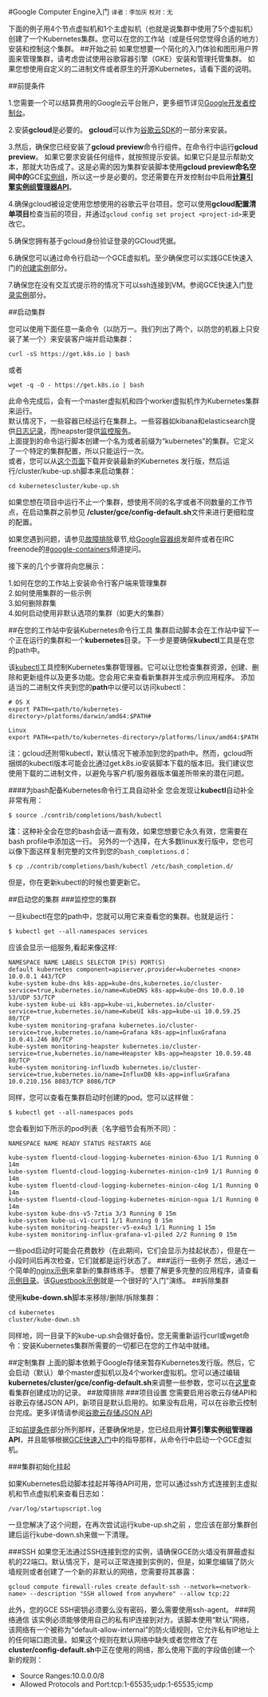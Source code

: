 #Google Computer Engine入门
`译者：李加庆` `校对：无`

 
下面的例子用4个节点虚拟机和1个主虚拟机（也就是说集群中使用了5个虚拟机）创建了一个Kubernetes集群。您可以在您的工作站（或是任何您觉得合适的地方）安装和控制这个集群。
##开始之前
如果您想要一个简化的入门体验和图形用户界面来管理集群，请考虑尝试使用谷歌容器引擎（GKE）安装和管理托管集群。
如果您想使用自定义的二进制文件或者原生的开源Kubernetes，请看下面的说明。

##前提条件

1.您需要一个可以结算费用的Google云平台账户，更多细节详见[Google开发者控制台](http://cloud.google.com/console)。

2.安装**gcloud**是必要的。 **gcloud**可以作为[谷歌云SDK](https://cloud.google.com/sdk/)的一部分来安装。

3.然后，确保您已经安装了**gcloud preview**命令行组件。在命令行中运行**gcloud preview**。 如果它要求安装任何组件，就按照提示安装。如果它只是显示帮助文本，那就大功告成了。这是必需的因为集群安装脚本使用**gcloud preview命名空间中的**GCE[实例组](https://cloud.google.com/compute/docs/instance-groups/)，所以这一步是必要的。您还需要在开发控制台中启用[**计算引擎实例组管理器API**](https://developers.google.com/console/help/new/#activatingapis)。

4.确保gcloud被设定使用您想使用的谷歌云平台项目。您可以使用**gcloud配置清单项目**检查当前的项目，并通过`gcloud config set project <project-id>`来更改它。

5.确保您拥有基于gcloud身份验证登录的GCloud凭据。

6.确保您可以通过命令行启动一个GCE虚拟机。至少确保您可以实践GCE快速入门的[创建实例](https://cloud.google.com/compute/docs/instances/#startinstancegcloud)部分。

7.确保您在没有交互式提示符的情况下可以ssh连接到VM。参阅GCE快速入门[登录实例](https://cloud.google.com/compute/docs/instances/#sshing)部分。

##启动集群

您可以使用下面任意一条命令（以防万一。我们列出了两个，以防您的机器上只安装了某一个）来安装客户端并启动集群：

```
curl -sS https://get.k8s.io | bash
```  
或者

```
wget -q -O - https://get.k8s.io | bash
```
此命令完成后，会有一个master虚拟机和四个worker虚拟机作为Kubernetes集群来运行。  
默认情况下，一些容器已经运行在集群上。一些容器如kibana和elasticsearch提供[日志记录](http://kubernetes.io/v1.0/docs/getting-started-guides/logging.html)，而heapster提供[监控服务](http://releases.k8s.io/v1.0.6/cluster/addons/cluster-monitoring/README.md)。  
上面提到的命令运行脚本创建一个名为或者前缀为“kubernetes”的集群。它定义了一个特定的集群配置，所以只能运行一次。  
或者，您可以从[这个页面](https://github.com/kubernetes/kubernetes/releases)下载并安装最新的Kubernetes 发行版，然后运行<kubernetes>/cluster/kube-up.sh脚本来启动集群：

```
cd kubernetescluster/kube-up.sh
```

如果您想在项目中运行不止一个集群，想使用不同的名字或者不同数量的工作节点，在启动集群之前参见
**<kubernetes>/cluster/gce/config-default.sh**文件来进行更细粒度的配置。

如果您遇到问题，请参见[故障排除](http://kubernetes.io/v1.0/docs/getting-started-guides/gce.html#troubleshooting)章节,给[Google容器组](https://groups.google.com/forum/#!forum/google-containers)发邮件或者在IRC freenode的[#google-containers](http://webchat.freenode.net/?channels=google-containers)频道提问。

接下来的几个步骤将向您展示：

1.如何在您的工作站上安装命令行客户端来管理集群  
2.如何使用集群的一些示例  
3.如何删除群集  
4.如何启动使用非默认选项的集群（如更大的集群）


##在您的工作站中安装Kubernetes命令行工具
集群启动脚本会在工作站中留下一个正在运行的集群和一个**kubernetes**目录。下一步是要确保**kubectl**工具是在您的path中。  

该[kubectl](http://kubernetes.io/v1.0/docs/user-guide/kubectl/kubectl.html)工具控制Kubernetes集群管理器。它可以让您检查集群资源，创建、删除和更新组件以及更多功能。您会用它来查看新集群并生成示例应用程序。
添加适当的二进制文件夹到您的**path**中以便可以访问kubectl：

```
# OS X
export PATH=<path/to/kubernetes-directory>/platforms/darwin/amd64:$PATH# 

Linux
export PATH=<path/to/kubernetes-directory>/platforms/linux/amd64:$PATH
```

注：gcloud还附带kubectl，默认情况下被添加到您的path中。然而，gcloud所捆绑的kubectl版本可能会比通过get.k8s.io安装脚本下载的版本旧。我们建议您使用下载的二进制文件，以避免与客户机/服务器版本偏差所带来的潜在问题。

####为bash配备Kubernetes命令行工具自动补全
您会发现让**kubectl**自动补全非常有用：

```
$ source ./contrib/completions/bash/kubectl

```
**注**：这种补全会在您的bash会话一直有效，如果您想要它永久有效，您需要在bash profile中添加这一行。
另外的一个选择，在大多数linux发行版中，您也可以像下面这样复制完整的文件到您的`bash_completions.d`：

```
$ cp ./contrib/completions/bash/kubectl /etc/bash_completion.d/

```
但是，你在更新kubectl的时候也要更新它。

##启动您的集群
###监控您的集群

一旦kubectl在您的path中，您就可以用它来查看您的集群。也就是运行：

```
$ kubectl get --all-namespaces services
```

应该会显示一组服务,看起来像这样:

```
NAMESPACE NAME LABELS SELECTOR IP(S) PORT(S)
default kubernetes component=apiserver,provider=kubernetes <none> 10.0.0.1 443/TCP
kube-system kube-dns k8s-app=kube-dns,kubernetes.io/cluster-service=true,kubernetes.io/name=KubeDNS k8s-app=kube-dns 10.0.0.10 53/UDP 53/TCP
kube-system kube-ui k8s-app=kube-ui,kubernetes.io/cluster-service=true,kubernetes.io/name=KubeUI k8s-app=kube-ui 10.0.59.25 80/TCP
kube-system monitoring-grafana kubernetes.io/cluster-service=true,kubernetes.io/name=Grafana k8s-app=influxGrafana 10.0.41.246 80/TCP
kube-system monitoring-heapster kubernetes.io/cluster-service=true,kubernetes.io/name=Heapster k8s-app=heapster 10.0.59.48 80/TCP
kube-system monitoring-influxdb kubernetes.io/cluster-service=true,kubernetes.io/name=InfluxDB k8s-app=influxGrafana 10.0.210.156 8083/TCP 8086/TCP
```
同样，您可以查看在集群启动时创建的pod。您可以这样做：

```
$ kubectl get --all-namespaces pods
```
您会看到如下所示的pod列表（名字细节会有所不同）：

```
NAMESPACE NAME READY STATUS RESTARTS AGE

kube-system fluentd-cloud-logging-kubernetes-minion-63uo 1/1 Running 0 14m
kube-system fluentd-cloud-logging-kubernetes-minion-c1n9 1/1 Running 0 14m
kube-system fluentd-cloud-logging-kubernetes-minion-c4og 1/1 Running 0 14m
kube-system fluentd-cloud-logging-kubernetes-minion-ngua 1/1 Running 0 14m
kube-system kube-dns-v5-7ztia 3/3 Running 0 15m
kube-system kube-ui-v1-curt1 1/1 Running 0 15m
kube-system monitoring-heapster-v5-ex4u3 1/1 Running 1 15m
kube-system monitoring-influx-grafana-v1-piled 2/2 Running 0 15m
```
一些pod启动时可能会花费数秒（在此期间，它们会显示为挂起状态），但是在一小段时间后再次检查，它们就都是运行状态了。
###运行一些例子
然后，通过一个简单的[nginx示例](http://kubernetes.io/v1.0/docs/user-guide/simple-nginx.html)来拿新的集群练练手。
想要了解更多完整的应用程序，请查看[示例目录](http://kubernetes.io/v1.0/examples/)。该[Guestbook示例](http://kubernetes.io/v1.0/examples/guestbook/)就是一个很好的“入门”演练。
##拆除集群

使用**kube-down.sh**脚本来移除/删除/拆除集群：

```
cd kubernetes
cluster/kube-down.sh
```
同样地，同一目录下的kube-up.sh会做好备份。您无需重新运行curl或wget命令：安装Kubernetes集群所需要的一切都已在您的工作站中就绪。

##定制集群
上面的脚本依赖于Google存储来暂存Kubernetes发行版。然后，它会启动（默认）单个master虚拟机以及4个worker虚拟机。您可以通过编辑**kubernetes/cluster/gce/config-default.sh**来调整一些参数，您可以在[这里](https://gist.github.com/satnam6502/fc689d1b46db9772adea)查看集群创建成功的记录。
##故障排除
###项目设置
您需要启用谷歌云存储API和谷歌云存储JSON API，新项目是默认启用的。如果没有启用，可以在谷歌云控制台完成。更多详情请参阅[谷歌云存储JSON API](https://cloud.google.com/storage/docs/json_api/)

正如[前提条件](#前提条件)部分所列那样，还要确保地是，您已经启用**计算引擎实例组管理器API**，并且能够根据[GCE快速入门](https://cloud.google.com/compute/docs/quickstart)中的指导那样，从命令行中启动一个GCE虚拟机。

###集群初始化挂起

如果Kubernetes启动脚本挂起并等待API可用，您可以通过ssh方式连接到主虚拟机和节点虚拟机来查看日志如：

```
/var/log/startupscript.log
```

一旦您解决了这个问题，在再次尝试运行kube-up.sh之前
，您应该在部分集群创建后运行kube-down.sh来做一下清理。

###SSH
如果您无法通过SSH连接到您的实例，请确保GCE防火墙没有屏蔽虚拟机的22端口。默认情况下，是可以正常连接到实例的，但是，如果您编辑了防火墙规则或者创建了一个新的非默认的网络，您需要将其暴露：
```
gcloud compute firewall-rules create default-ssh --network=<network-name> --description "SSH allowed from anywhere" --allow tcp:22
```
此外，您的GCE SSH密钥必须要么没有密码，要么需要使用ssh-agent。
###网络通信
该实例必须能够使用自己的私有IP连接到对方。该脚本使用“默认”网络，该网络有一个被称为“default-allow-internal”的防火墙规则，它允许私有IP地址上的任何端口跑流量。如果这个规则在默认网络中缺失或者您修改了在**cluster/config-default.sh**中正在使用的网络，那么使用下面的字段值创建一个新的规则：  

- Source Ranges:10.0.0.0/8
- Allowed Protocols and Port:tcp:1-65535;udp:1-65535;icmp